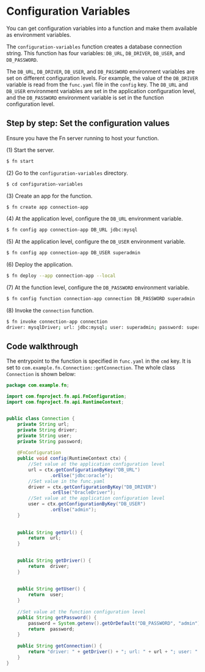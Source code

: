 # Configuration Variables

You can get configuration variables into a function and make them available as environment variables.

The `configuration-variables` function creates a database connection string. This function has four variables: `DB_URL`, `DB_DRIVER`, `DB_USER`, and `DB_PASSWORD`.
 
The `DB_URL`, `DB_DRIVER`, `DB_USER`, and `DB_PASSWORD` environment variables are set on different configuration levels. 
For example, the value of the `DB_DRIVER` variable is read from the `func.yaml` file in the `config` key. The `DB_URL` and `DB_USER`
environment variables are set in the application configuration level, and the `DB_PASSWORD` environment variable is set in the 
function configuration level.

## Step by step: Set the configuration values 
Ensure you have the Fn server running to host your function.

(1) Start the server.

```sh
$ fn start
```

(2) Go to the `configuration-variables` directory.

```sh
$ cd configuration-variables
```

(3) Create an app for the function.

```sh
$ fn create app connection-app
```

(4) At the application level, configure the `DB_URL` environment variable.

```sh
$ fn config app connection-app DB_URL jdbc:mysql
```

(5) At the application level, configure the `DB_USER` environment variable.

```sh
$ fn config app connection-app DB_USER superadmin
```

(6) Deploy the application.

```sh
$ fn deploy --app connection-app --local
```
(7) At the function level, configure the `DB_PASSWORD` environment variable.

```sh
$ fn config function connection-app connection DB_PASSWORD superadmin
```

(8) Invoke the `connection` function.

```sh
$ fn invoke connection-app connection
driver: mysqlDriver; url: jdbc:mysql; user: superadmin; password: superadmin
```

## Code walkthrough

The entrypoint to the function is specified in `func.yaml` in the `cmd` key.
It is set to `com.example.fn.Connection::getConnection`. The whole class
`Connection` is shown below:

```java
package com.example.fn;

import com.fnproject.fn.api.FnConfiguration;
import com.fnproject.fn.api.RuntimeContext;


public class Connection {			
	private String url;
	private String driver;
	private String user;
	private String password;  
	
	@FnConfiguration
    public void config(RuntimeContext ctx) {
		//Set value at the application configuration level
    	url = ctx.getConfigurationByKey("DB_URL")
    			.orElse("jdbc:oracle");
    	//Set value in the func.yaml
    	driver = ctx.getConfigurationByKey("DB_DRIVER")
    			.orElse("OracleDriver");
    	//Set value at the application configuration level
    	user = ctx.getConfigurationByKey("DB_USER")
    			.orElse("admin");	
    }
    
  
    public String getUrl() {	
    	return  url;
    }

    
    public String getDriver() {
    	return  driver;        
    }
    
	
    public String getUser() {
        return  user;        
    }
    
	//Set value at the function configuration level
    public String getPassword() {
        password = System.getenv().getOrDefault("DB_PASSWORD", "admin");
    	return  password;        
    }
    
    public String getConnection() {
    	return "driver: " + getDriver() + "; url: " + url + "; user: " + getUser() + "; password: " + getPassword();
    }
}

```


